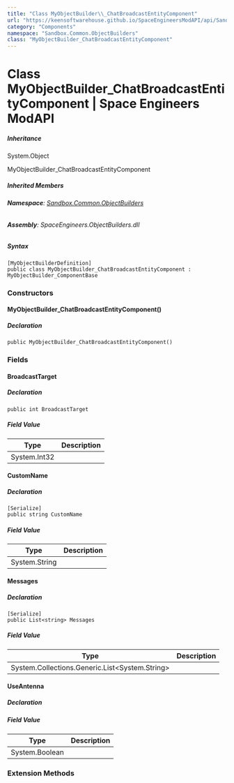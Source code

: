 ```yaml
---
title: "Class MyObjectBuilder\\_ChatBroadcastEntityComponent"
url: "https://keensoftwarehouse.github.io/SpaceEngineersModAPI/api/Sandbox.Common.ObjectBuilders.MyObjectBuilder_ChatBroadcastEntityComponent.html"
category: "Components"
namespace: "Sandbox.Common.ObjectBuilders"
class: "MyObjectBuilder_ChatBroadcastEntityComponent"
---
```


# Class MyObjectBuilder\_ChatBroadcastEntityComponent | Space Engineers ModAPI

##### Inheritance

System.Object

MyObjectBuilder\_ChatBroadcastEntityComponent

##### Inherited Members

###### **Namespace**: [Sandbox.Common.ObjectBuilders](https://keensoftwarehouse.github.io/SpaceEngineersModAPI/api/Sandbox.Common.ObjectBuilders.html)

###### **Assembly**: SpaceEngineers.ObjectBuilders.dll

##### Syntax

```
[MyObjectBuilderDefinition]
public class MyObjectBuilder_ChatBroadcastEntityComponent : MyObjectBuilder_ComponentBase
```

### Constructors

#### MyObjectBuilder\_ChatBroadcastEntityComponent()

##### Declaration

```
public MyObjectBuilder_ChatBroadcastEntityComponent()
```

### Fields

#### BroadcastTarget

##### Declaration

```
public int BroadcastTarget
```

##### Field Value

| Type | Description |
| --- | --- |
| System.Int32 |     |

#### CustomName

##### Declaration

```
[Serialize]
public string CustomName
```

##### Field Value

| Type | Description |
| --- | --- |
| System.String |     |

#### Messages

##### Declaration

```
[Serialize]
public List<string> Messages
```

##### Field Value

| Type | Description |
| --- | --- |
| System.Collections.Generic.List<System.String\> |     |

#### UseAntenna

##### Declaration

##### Field Value

| Type | Description |
| --- | --- |
| System.Boolean |     |

### Extension Methods